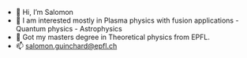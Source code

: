 - 👋 Hi, I’m Salomon
- 👀 I am interested mostly in Plasma physics with fusion applications - Quantum physics - Astrophysics
- 🌱 Got my masters degree in Theoretical physics from EPFL.
- 📫 salomon.guinchard@epfl.ch

<!---
salomon73/salomon73 is a ✨ special ✨ repository because its `README.md` (this file) appears on your GitHub profile.
You can click the Preview link to take a look at your changes.
--->
